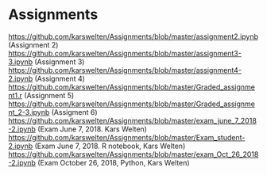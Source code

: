 # Assignments
https://github.com/karswelten/Assignments/blob/master/assignment2.ipynb (Assignment 2)
https://github.com/karswelten/Assignments/blob/master/assignment3-3.ipynb (Assignment 3)
https://github.com/karswelten/Assignments/blob/master/assignment4-2.ipynb (Assignment 4)
https://github.com/karswelten/Assignments/blob/master/Graded_assignment1.r (Assignment 5)
https://github.com/karswelten/Assignments/blob/master/Graded_assignment_2-3.ipynb (Assigment 6)
https://github.com/karswelten/Assignments/blob/master/exam_june_7_2018-2.ipynb (Exam June 7, 2018. Kars Welten)
https://github.com/karswelten/Assignments/blob/master/Exam_student-2.ipynb (Exam June 7, 2018. R notebook, Kars Welten)
https://github.com/karswelten/Assignments/blob/master/exam_Oct_26_2018-2.ipynb (Exam October 26, 2018, Python, Kars Welten)
